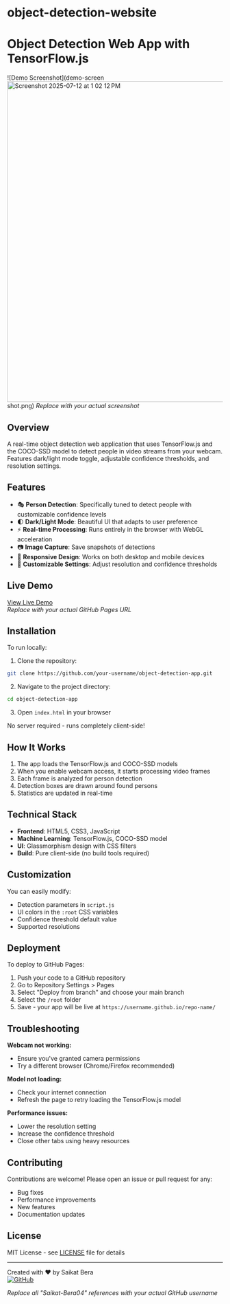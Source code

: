 # object-detection-website
# Object Detection Web App with TensorFlow.js

![Demo Screenshot](demo-screen<img width="1467" height="747" alt="Screenshot 2025-07-12 at 1 02 12 PM" src="https://github.com/user-attachments/assets/6706a2f6-e814-43a3-94c9-af8b340aecb2" />
shot.png) *Replace with your actual screenshot*

## Overview

A real-time object detection web application that uses TensorFlow.js and the COCO-SSD model to detect people in video streams from your webcam. Features dark/light mode toggle, adjustable confidence thresholds, and resolution settings.

## Features

- 🎭 **Person Detection**: Specifically tuned to detect people with customizable confidence levels
- 🌓 **Dark/Light Mode**: Beautiful UI that adapts to user preference
- ⚡ **Real-time Processing**: Runs entirely in the browser with WebGL acceleration
- 📷 **Image Capture**: Save snapshots of detections
- 📱 **Responsive Design**: Works on both desktop and mobile devices
- 🔧 **Customizable Settings**: Adjust resolution and confidence thresholds

## Live Demo

[View Live Demo](https://saikat-bera04.github.io/object-detection-website/)  
*Replace with your actual GitHub Pages URL*

## Installation

To run locally:

1. Clone the repository:
```bash
git clone https://github.com/your-username/object-detection-app.git
```
2. Navigate to the project directory:
```bash
cd object-detection-app
```
3. Open `index.html` in your browser

No server required - runs completely client-side!

## How It Works

1. The app loads the TensorFlow.js and COCO-SSD models
2. When you enable webcam access, it starts processing video frames
3. Each frame is analyzed for person detection
4. Detection boxes are drawn around found persons
5. Statistics are updated in real-time

## Technical Stack

- **Frontend**: HTML5, CSS3, JavaScript
- **Machine Learning**: TensorFlow.js, COCO-SSD model
- **UI**: Glassmorphism design with CSS filters
- **Build**: Pure client-side (no build tools required)

## Customization

You can easily modify:
- Detection parameters in `script.js`
- UI colors in the `:root` CSS variables
- Confidence threshold default value
- Supported resolutions

## Deployment

To deploy to GitHub Pages:
1. Push your code to a GitHub repository
2. Go to Repository Settings > Pages
3. Select "Deploy from branch" and choose your main branch
4. Select the `/root` folder
5. Save - your app will be live at `https://username.github.io/repo-name/`

## Troubleshooting

**Webcam not working:**
- Ensure you've granted camera permissions
- Try a different browser (Chrome/Firefox recommended)

**Model not loading:**
- Check your internet connection
- Refresh the page to retry loading the TensorFlow.js model

**Performance issues:**
- Lower the resolution setting
- Increase the confidence threshold
- Close other tabs using heavy resources

## Contributing

Contributions are welcome! Please open an issue or pull request for any:
- Bug fixes
- Performance improvements
- New features
- Documentation updates

## License

MIT License - see [LICENSE](LICENSE) file for details

---

Created with ❤️ by Saikat Bera  
[![GitHub](https://img.shields.io/github/followers/your-username?style=social)](https://github.com/Saikat-Bera04)

*Replace all "Saikat-Bera04" references with your actual GitHub username*
